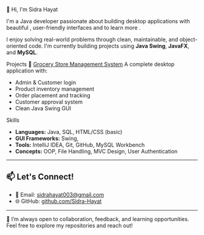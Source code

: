 👋 Hi, I'm Sidra Hayat

 I'm a Java developer passionate about building desktop applications with beautiful , user-friendly interfaces and to learn more .

 I enjoy solving real-world problems through clean, maintainable, and object-oriented code. I'm currently building projects using **Java Swing**, **JavaFX**, and **MySQL**.

 Projects
 🛒 [Grocery Store Management System](https://github.com/Sidra-Hayat/java-basics)
A complete desktop application with:
- Admin & Customer login
- Product inventory management
- Order placement and tracking
- Customer approval system
- Clean Java Swing GUI

 Skills
- **Languages:** Java, SQL, HTML/CSS (basic)
- **GUI Frameworks:** Swing,
- **Tools:** IntelliJ IDEA, Git, GitHub, MySQL Workbench
- **Concepts:** OOP, File Handling, MVC Design, User Authentication

---

## 📫 Let's Connect!
- 📧 Email: sidrahayat003@gmail.com 
- 🌐 GitHub: [github.com/Sidra-Hayat](https://github.com/Sidra-Hayat)

---
 💼 I’m always open to collaboration, feedback, and learning opportunities. Feel free to explore my repositories and reach out!
